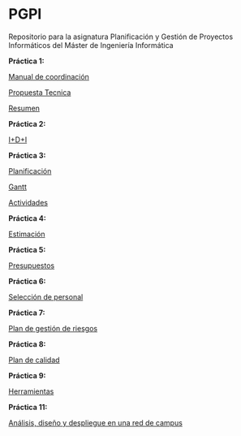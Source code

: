 # PGPI
Repositorio para la asignatura Planificación y Gestión de Proyectos Informáticos del Máster de Ingeniería Informática

**Práctica 1:**

[Manual de coordinación](Practica_1/manualCoordinacion.pdf)

[Propuesta Tecnica](Practica_1/propuestaTecnica.pdf)

[Resumen](Practica_1/Resumen.pdf)

**Práctica 2:** 

[I+D+I](Practica_2/busquedas.pdf)

**Práctica 3:**

[Planificación](Practica_3/Practica3-PGPI.pdf)

[Gantt](Practica_3/gantt.pdf)

[Actividades](Practica_3/actividades.pdf)

**Práctica 4:**

[Estimación](Practica_4/estimation.pdf)

**Práctica 5:**

[Presupuestos](Practica_5/presupuestos.pdf)

**Práctica 6:**

[Selección de personal](Practica_6/personal.pdf)

**Práctica 7:**

[Plan de gestión de riesgos](Practica_7/risks.pdf)

**Práctica 8:**

[Plan de calidad](Practica_8/calidad.pdf)

**Práctica 9:**

[Herramientas](Practica_9/tools.pdf)

**Práctica 11:**

[Análisis, diseño y despliegue en una red de campus](Practica_11/Practica_A.pdf)


